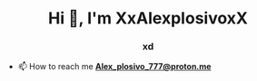 <h1 align="center">Hi 👋, I'm XxAlexplosivoxX</h1>
<h3 align="center">xd</h3>

- 📫 How to reach me **Alex_plosivo_777@proton.me**
